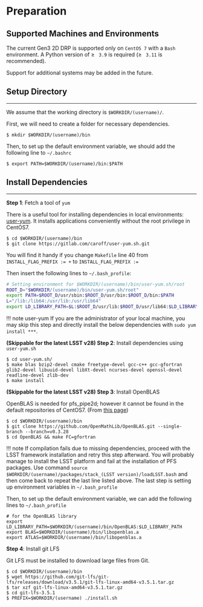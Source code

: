 # Preparation

## Supported Machines and Environments

The current Gen3 2D DRP is supported only on `CentOS 7` with a `Bash` environment. A Python version of &ge; ` 3.9` is required (&ge; ` 3.11` is recommended). 

Support for additional systems may be added in the future.

## Setup Directory

---

We assume that the working directory is `$WORKDIR/(username)/`.

First, we will need to create a folder for necessary dependencies.
```
$ mkdir $WORKDIR/(username)/bin
```
Then, to set up the default environment variable, we should add the following line to `~/.bashrc`
```
$ export PATH=$WORKDIR/(username)/bin:$PATH
```

## Install Dependencies

---
    
**Step 1**: Fetch a tool of `yum`

There is a useful tool for installing dependencies in local environments: [user-yum](https://gitlab.com/caroff/user-yum.sh).
It installs applications conveniently without the root privilege in CentOS7.
```
$ cd $WORKDIR/(username)/bin
$ git clone https://gitlab.com/caroff/user-yum.sh.git
```
You will find it handy if you change `Makefile` line 40 from
`INSTALL_FLAG_PREFIX := +` to `INSTALL_FLAG_PREFIX :=`

Then insert the following lines to `~/.bash_profile`:

``` bash
# Setting environment for $WORKDIR/(username)/bin/user-yum.sh/root
ROOT_D="$WORKDIR/(username)/bin/user-yum.sh/root"
export PATH=$ROOT_D/usr/sbin:$ROOT_D/usr/bin:$ROOT_D/bin:$PATH
L="/lib:/lib64:/usr/lib:/usr/lib64"
export LD_LIBRARY_PATH=$L:$ROOT_D/usr/lib:$ROOT_D/usr/lib64:$LD_LIBRARY_PATH
```

!!! note user-yum
    If you are the administrator of your local machine, you may skip this step and directly install the below dependencies with `sudo yum install ***`.

**(Skippable for the latest LSST v28) Step 2**: Install dependencies using `user-yum.sh`

```
$ cd user-yum.sh/
$ make blas bzip2-devel cmake freetype-devel gcc-c++ gcc-gfortran glib2-devel libuuid-devel libXt-devel ncurses-devel openssl-devel readline-devel zlib-dev
$ make install
```

**(Skippable for the latest LSST v28) Step 3**: Install OpenBLAS

OpenBLAS is needed for pfs_pipe2d; however it cannot be found in the default repositories of CentOS7.
(From [this page](https://gist.github.com/bmmalone/1b5f9ff72754c7d4b313c0b044c42684))
```
$ cd $WORKDIR/(username)/bin
$ git clone https://github.com/OpenMathLib/OpenBLAS.git --single-branch --branch=v0.3.28
$ cd OpenBLAS && make FC=gfortran
```

!!! note
    If compilation fails due to missing dependencies, proceed with the LSST framework installation and retry this step afterward. You will probably manage to install the LSST platform and fail at the installation of PFS packages. Use command `source $WORKDIR/(username)/packages/stack_(LSST version)/loadLSST.bash` and then come back to repeat the last line listed above. The last step is setting up environment variables in `~/.bash_profile`

Then, to set up the default environment variable, we can add the following lines to `~/.bash_profile`
```
# for the OpenBLAS library
export LD_LIBRARY_PATH=$WORKDIR/(username)/bin/OpenBLAS:$LD_LIBRARY_PATH
export BLAS=$WORKDIR/(username)/bin/libopenblas.a
export ATLAS=$WORKDIR/(username)/bin/libopenblas.a
```

**Step 4**: Install git LFS

Git LFS must be installed to download large files from Git.

```
$ cd $WORKDIR/(username)/bin
$ wget https://github.com/git-lfs/git-lfs/releases/download/v3.5.1/git-lfs-linux-amd64-v3.5.1.tar.gz
$ tar xzf git-lfs-linux-amd64-v3.5.1.tar.gz
$ cd git-lfs-3.5.1
$ PREFIX=$WORKDIR/(username) ./install.sh
```